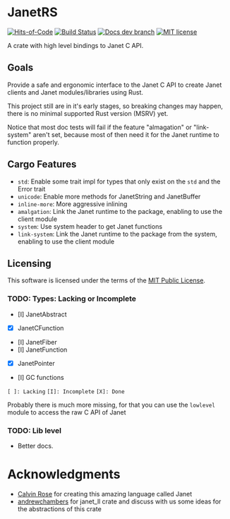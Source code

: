 # JanetRS

[![Hits-of-Code](https://hitsofcode.com/github/grayjack/janetrs?branch=dev)](https://hitsofcode.com/view/github/grayjack/janetrs?branch=dev)
[![Build Status](https://github.com/GrayJack/janetrs/workflows/Check%20and%20Test/badge.svg)](https://github.com/GrayJack/janetrs/actions)
[![Docs dev branch](https://img.shields.io/badge/Docs-dev%20branch-blue)](https://grayjack.github.io/janetrs/janetrs/index.html)
[![MIT license](https://img.shields.io/badge/License-MIT-blue.svg)](./LICENCE)

A crate with high level bindings to Janet C API.

## Goals

Provide a safe and ergonomic interface to the Janet C API to create Janet clients and
Janet modules/libraries using Rust.

This project still are in it's early stages, so breaking changes may happen, there is
no minimal supported Rust version (MSRV) yet.

Notice that most doc tests will fail if the feature "almagation" or "link-system"
aren't set, because most of then need it for the Janet runtime to function properly.

## Cargo Features

-   `std`: Enable some trait impl for types that only exist on the `std` and the Error trait
-   `unicode`: Enable more methods for JanetString and JanetBuffer
-   `inline-more`: More aggressive inlining
-   `amalgation`: Link the Janet runtime to the package, enabling to use the client module
-   `system`: Use system header to get Janet functions
-   `link-system`: Link the Janet runtime to the package from the system, enabling to use the client module

## Licensing

This software is licensed under the terms of the [MIT Public License](./LICENSE).

### TODO: Types: Lacking or Incomplete

-   [I] JanetAbstract
-   [x] JanetCFunction
-   [I] JanetFiber
-   [I] JanetFunction
-   [x] JanetPointer
-   [I] GC functions

`[ ]: Lacking`
`[I]: Incomplete`
`[X]: Done`

Probably there is much more missing, for that you can use the `lowlevel` module to
access the raw C API of Janet

### TODO: Lib level

-   Better docs.

# Acknowledgments

-   [Calvin Rose](https://github.com/bakpakin) for creating this amazing language called Janet
-   [andrewchambers](https://github.com/andrewchambers) for janet_ll crate and discuss with us some ideas for the abstractions of this crate
